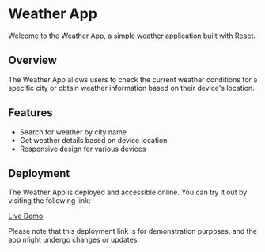 # Weather App

Welcome to the Weather App, a simple weather application built with React.

## Overview

The Weather App allows users to check the current weather conditions for a specific city or obtain weather information based on their device's location.

## Features

- Search for weather by city name
- Get weather details based on device location
- Responsive design for various devices

## Deployment

The Weather App is deployed and accessible online. You can try it out by visiting the following link:

[Live Demo](https://miweatherapp.netlify.app/)

Please note that this deployment link is for demonstration purposes, and the app might undergo changes or updates.

